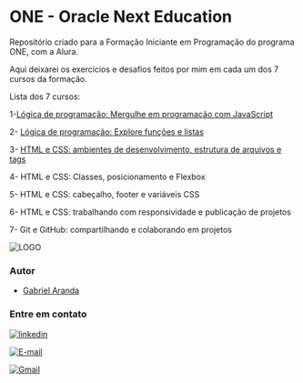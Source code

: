 
# ONE - Oracle Next Education

Repositório criado para a Formação Iniciante em Programação do programa ONE, com a Alura.

Aqui deixarei os exercícios e desafios feitos por mim em cada um dos 7 cursos da formação.

Lista dos 7 cursos:

1-[Lógica de programação: Mergulhe em programação com JavaScript](https://cursos.alura.com.br/certificate/3a3b5d36-ebfd-4c9d-9d4d-76a3bee47ca8)

2- [Lógica de programação: Explore funções e listas](https://cursos.alura.com.br/certificate/61b47da9-7ffc-401d-acde-cc85a90da72c)

3- [HTML e CSS: ambientes de desenvolvimento, estrutura de arquivos e tags](https://cursos.alura.com.br/certificate/1bde850f-f077-4e92-ba5e-a9015faae9d9)

4- HTML e CSS: Classes, posicionamento e Flexbox

5- HTML e CSS: cabeçalho, footer e variáveis CSS

6- HTML e CSS: trabalhando com responsividade e publicação de projetos

7- Git e GitHub: compartilhando e colaborando em projetos


![LOGO](https://www.oracle.com/a/ocom/img/rh03-one-br-logo.png)

### Autor

- [Gabriel Aranda](https://www.github.com/Gabriel-Aranda1406)

### Entre em contato

[![linkedin](https://img.shields.io/badge/linkedin-0A66C2?style=for-the-badge&logo=linkedin&logoColor=white)](https://www.linkedin.com/in/gabriel-arandaa)

[![E-mail](https://img.shields.io/badge/-Email-000?style=for-the-badge&logo=microsoft-outlook&logoColor=007BFF)](mailto:gabriel.aranda@hotmail.com)

[![Gmail](https://img.shields.io/badge/Gmail-333333?style=for-the-badge&logo=gmail&logoColor=red)](mailto:biel.aranda234@gmail.com)

